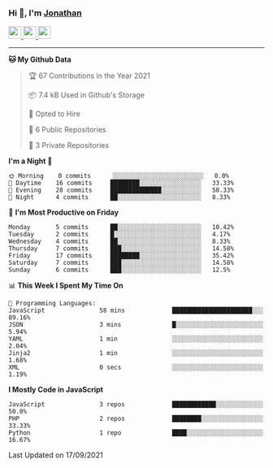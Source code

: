 ### Hi 👋, I'm [Jonathan](https://jonathan-d.ch) 


<p>
  <a href="https://www.twitter.com/redkill2108">
    <img src="https://img.shields.io/badge/twitter-%231DA1F2.svg?&style=for-the-badge&logo=twitter&logoColor=white" height=25>
  </a>
  <a href="https://www.linkedin.com/in/jdebetaz">
    <img src="https://img.shields.io/badge/linkedin-%230077B5.svg?&style=for-the-badge&logo=linkedin&logoColor=white" height=25>
  </a>
  <a href="https://www.instagram.com/jdebetaz/">
    <img src="https://img.shields.io/badge/instagram-%23E4405F.svg?&style=for-the-badge&logo=instagram&logoColor=white" height=25>
  </a>
</p>

-------

<!--START_SECTION:waka-->
**🐱 My Github Data** 

> 🏆 67 Contributions in the Year 2021
 > 
> 📦 7.4 kB Used in Github's Storage 
 > 
> 💼 Opted to Hire
 > 
> 📜 6 Public Repositories 
 > 
> 🔑 3 Private Repositories  
 > 
**I'm a Night 🦉** 

```text
🌞 Morning    0 commits      ░░░░░░░░░░░░░░░░░░░░░░░░░   0.0% 
🌆 Daytime    16 commits     ████████░░░░░░░░░░░░░░░░░   33.33% 
🌃 Evening    28 commits     ██████████████░░░░░░░░░░░   58.33% 
🌙 Night      4 commits      ██░░░░░░░░░░░░░░░░░░░░░░░   8.33%

```
📅 **I'm Most Productive on Friday** 

```text
Monday       5 commits      ██░░░░░░░░░░░░░░░░░░░░░░░   10.42% 
Tuesday      2 commits      █░░░░░░░░░░░░░░░░░░░░░░░░   4.17% 
Wednesday    4 commits      ██░░░░░░░░░░░░░░░░░░░░░░░   8.33% 
Thursday     7 commits      ███░░░░░░░░░░░░░░░░░░░░░░   14.58% 
Friday       17 commits     ████████░░░░░░░░░░░░░░░░░   35.42% 
Saturday     7 commits      ███░░░░░░░░░░░░░░░░░░░░░░   14.58% 
Sunday       6 commits      ███░░░░░░░░░░░░░░░░░░░░░░   12.5%

```


📊 **This Week I Spent My Time On** 

```text
💬 Programming Languages: 
JavaScript               58 mins             ██████████████████████░░░   89.16% 
JSON                     3 mins              █░░░░░░░░░░░░░░░░░░░░░░░░   5.94% 
YAML                     1 min               ░░░░░░░░░░░░░░░░░░░░░░░░░   2.04% 
Jinja2                   1 min               ░░░░░░░░░░░░░░░░░░░░░░░░░   1.68% 
XML                      0 secs              ░░░░░░░░░░░░░░░░░░░░░░░░░   1.19%

```

**I Mostly Code in JavaScript** 

```text
JavaScript               3 repos             ████████████░░░░░░░░░░░░░   50.0% 
PHP                      2 repos             ████████░░░░░░░░░░░░░░░░░   33.33% 
Python                   1 repo              ████░░░░░░░░░░░░░░░░░░░░░   16.67%

```



 Last Updated on 17/09/2021
<!--END_SECTION:waka-->

